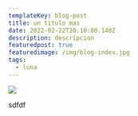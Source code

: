 ```yaml
---
templateKey: blog-post
title: un titulo mas
date: 2022-02-22T20:10:00.148Z
description: descripcion
featuredpost: true
featuredimage: /img/blog-index.jpg
tags:
  - luna
---
```

![](/img/blog-index.jpg)

sdfdf